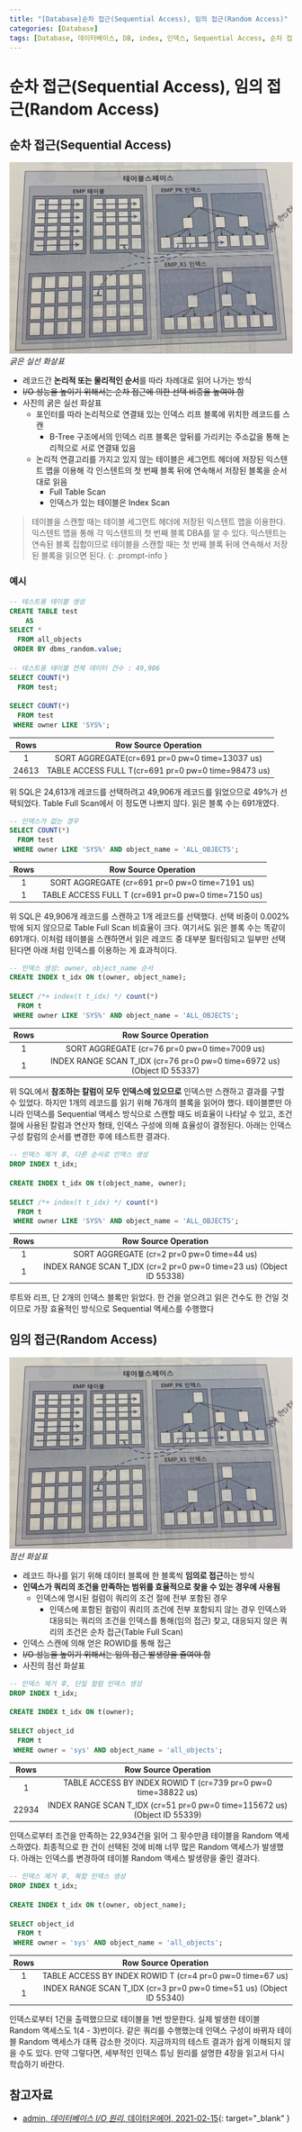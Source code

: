 ```yaml
---
title: "[Database]순차 접근(Sequential Access), 임의 접근(Random Access)"
categories: [Database]
tags: [Database, 데이터베이스, DB, index, 인덱스, Sequential Access, 순차 접근, Random Access, 임의 접근]
---
```


# 순차 접근(Sequential Access), 임의 접근(Random Access)

## 순차 접근(Sequential Access)

![01-sequential-access-and-radom-access](/assets/img/posts/database/sequential-access-and-radom-access/01-sequential-access-and-radom-access.jpg)
*굵은 실선 화살표*

- 레코드간 **논리적 또는 물리적인 순서**를 따라 차례대로 읽어 나가는 방식
- ~~I/O 성능을 높이기 위해서는 순차 접근에 의한 선택 비중을 높여야 함~~
- 사진의 굵은 실선 화살표
  + 포인터를 따라 논리적으로 연결돼 있는 인덱스 리프 블록에 위치한 레코드를 스캔
    * B-Tree 구조에서의 인덱스 리프 블록은 앞뒤를 가리키는 주소값을 통해 논리적으로 서로 연결돼 있음
  + 논리적 연결고리를 가지고 있지 않는 테이블은 세그먼트 헤더에 저장된 익스텐트 맵을 이용해 각 인스텐트의 첫 번째 블록 뒤에 연속해서 저장된 블록을 순서대로 읽음
    * Full Table Scan
    * 인덱스가 있는 테이블은 Index Scan

> 테이블을 스캔할 때는 테이블 세그먼트 헤더에 저장된 익스텐트 맵을 이용한다. 익스텐트 맵을 통해 각 익스텐트의 첫 번째 블록 DBA를 알 수 있다. 익스텐트는 연속된 블록 집합이므로 테이블을 스캔할 때는 첫 번째 블록 뒤에 연속해서 저장된 블록을 읽으면 된다.
{: .prompt-info }

### 예시

```sql
-- 테스트용 테이블 생성
CREATE TABLE test 
    AS 
SELECT * 
  FROM all_objects 
 ORDER BY dbms_random.value;

-- 테스트용 테이블 전체 데이터 건수 : 49,906
SELECT COUNT(*) 
  FROM test;

SELECT COUNT(*) 
  FROM test
 WHERE owner LIKE 'SYS%';
```

|  Rows |                 Row Source Operation                |
|:-----:|:---------------------------------------------------:|
|   1   |    SORT AGGREGATE(cr=691 pr=0 pw=0 time=13037 us)   |
| 24613 | TABLE ACCESS FULL T(cr=691 pr=0 pw=0 time=98473 us) |


위 SQL은 24,613개 레코드를 선택하려고 49,906개 레코드를 읽었으므로 49%가 선택되었다. Table Full Scan에서 이 정도면 나쁘지 않다. 읽은 블록 수는 691개였다.

```sql
-- 인덱스가 없는 경우
SELECT COUNT(*) 
  FROM test
 WHERE owner LIKE 'SYS%' AND object_name = 'ALL_OBJECTS';
```

| Rows |                 Row Source Operation                |
|:----:|:---------------------------------------------------:|
|  1   |    SORT AGGREGATE (cr=691 pr=0 pw=0 time=7191 us)   |
|  1   | TABLE ACCESS FULL T (cr=691 pr=0 pw=0 time=7150 us) |


위 SQL은 49,906개 레코드를 스캔하고 1개 레코드를 선택했다. 선택 비중이 0.002% 밖에 되지 않으므로 Table Full Scan 비효율이 크다. 여기서도 읽은 블록 수는 똑같이 691개다. 이처럼 테이블을 스캔하면서 읽은 레코드 중 대부분 필터링되고 일부만 선택된다면 아래 처럼 인덱스를 이용하는 게 효과적이다.

```sql
-- 인덱스 생성: owner, object_name 순서
CREATE INDEX t_idx ON t(owner, object_name);

SELECT /*+ index(t t_idx) */ count(*)
  FROM t
 WHERE owner LIKE 'SYS%' AND object_name = 'ALL_OBJECTS';
```

| Rows |                           Row Source Operation                          |
|:----:|:-----------------------------------------------------------------------:|
|  1   |              SORT AGGREGATE (cr=76 pr=0 pw=0 time=7009 us)              |
|  1   | INDEX RANGE SCAN T_IDX (cr=76 pr=0 pw=0 time=6972 us) (Object ID 55337) |

위 SQL에서 **참조하는 칼럼이 모두 인덱스에 있으므로** 인덱스만 스캔하고 결과를 구할 수 있었다. 하지만 1개의 레코드를 읽기 위해 76개의 블록을 읽어야 했다. 테이블뿐만 아니라 인덱스를 Sequential 액세스 방식으로 스캔할 때도 비효율이 나타날 수 있고, 조건절에 사용된 칼럼과 연산자 형태, 인덱스 구성에 의해 효율성이 결정된다. 아래는 인덱스 구성 칼럼의 순서를 변경한 후에 테스트한 결과다.

```sql
-- 인덱스 제거 후, 다른 순서로 인덱스 생성
DROP INDEX t_idx;

CREATE INDEX t_idx ON t(object_name, owner);

SELECT /*+ index(t t_idx) */ count(*)
  FROM t
 WHERE owner LIKE 'SYS%' AND object_name = 'ALL_OBJECTS';
```

| Rows |                          Row Source Operation                        |
|:----:|:--------------------------------------------------------------------:|
|  1   |               SORT AGGREGATE (cr=2 pr=0 pw=0 time=44 us)             |
|  1   | INDEX RANGE SCAN T_IDX (cr=2 pr=0 pw=0 time=23 us) (Object ID 55338) |

루트와 리프, 단 2개의 인덱스 블록만 읽었다. 한 건을 얻으려고 읽은 건수도 한 건일 것이므로 가장 효율적인 방식으로 Sequential 액세스를 수행했다

## 임의 접근(Random Access)

![01-sequential-access-and-radom-access](/assets/img/posts/database/sequential-access-and-radom-access/01-sequential-access-and-radom-access.jpg)
*점선 화살표*

- 레코드 하나를 읽기 위해 데이터 블록에 한 블록씩 **임의로 접근**하는 방식
- **인덱스가 쿼리의 조건을 만족하는 범위를 효율적으로 찾을 수 있는 경우에 사용됨**
  + 인덱스에 명시된 컬럼이 쿼리의 조건 절에 전부 포함된 경우
    * 인덱스에 포함된 컬럼이 쿼리의 조건에 전부 포함되지 않는 경우 인덱스와 대응되는 쿼리의 조건을 인덱스를 통해(임의 접근) 찾고, 대응되지 않은 쿼리의 조건은 순차 접근(Table Full Scan)
- 인덱스 스캔에 의해 얻은 ROWID를 통해 접근
- ~~I/O 성능을 높이기 위해서는 임의 접근 발생량을 줄여야 함~~
- 사진의 점선 화살표

```sql
-- 인덱스 제거 후, 단일 컬럼 인덱스 생성
DROP INDEX t_idx;

CREATE INDEX t_idx ON t(owner);

SELECT object_id
  FROM t
 WHERE owner = 'sys' AND object_name = 'all_objects';
```

| Rows  |                          Row Source Operation                             |
|:-----:|:-------------------------------------------------------------------------:|
|   1   |     TABLE ACCESS BY INDEX ROWID T (cr=739 pr=0 pw=0 time=38822 us)        |
| 22934 | INDEX RANGE SCAN T_IDX (cr=51 pr=0 pw=0 time=115672 us) (Object ID 55339) |

인덱스로부터 조건을 만족하는 22,934건을 읽어 그 횟수만큼 테이블을 Random 액세스하였다. 최종적으로 한 건이 선택된 것에 비해 너무 많은 Random 액세스가 발생했다. 아래는 인덱스를 변경하여 테이블 Random 액세스 발생량을 줄인 결과다.

```sql
-- 인덱스 제거 후, 복합 인덱스 생성
DROP INDEX t_idx;

CREATE INDEX t_idx ON t(owner, object_name);

SELECT object_id
  FROM t
 WHERE owner = 'sys' AND object_name = 'all_objects';
```

| Rows |                        Row Source Operation                          |
|:----:|:--------------------------------------------------------------------:|
|  1   |      TABLE ACCESS BY INDEX ROWID T (cr=4 pr=0 pw=0 time=67 us)       |
|  1   | INDEX RANGE SCAN T_IDX (cr=3 pr=0 pw=0 time=51 us) (Object ID 55340) |

인덱스로부터 1건을 출력했으므로 테이블을 1번 방문한다. 실제 발생한 테이블 Random 액세스도 1(4 - 3)번이다. 같은 쿼리를 수행했는데 인덱스 구성이 바뀌자 테이블 Random 액세스가 대폭 감소한 것이다. 지금까지의 테스트 결과가 쉽게 이해되지 않을 수도 있다. 만약 그렇다면, 세부적인 인덱스 튜닝 원리를 설명한 4장을 읽고서 다시 학습하기 바란다.

## 참고자료

- [admin, *데이터베이스 I/O 원리*, 데이터온에어, 2021-02-15](https://dataonair.or.kr/db-tech-reference/d-guide/sql/?pageid=2&mod=document&uid=360){: target="_blank" }